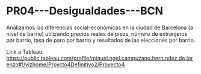 # PR04---Desigualdades---BCN
Analizamos las diferencias social-económicas en la ciudad de Barcelona (a nivel de barrio) utilizando precios reales de pisos, número de extranjeros por barrio, tasa de paro por barrio y resultados de las elecciones por barrio.

Link a Tableau: https://public.tableau.com/profile/miquel.ngel.campuzano.hern.ndez.de.lorenzo#!/vizhome/Proycto4Definitivo2/Proyecto4


